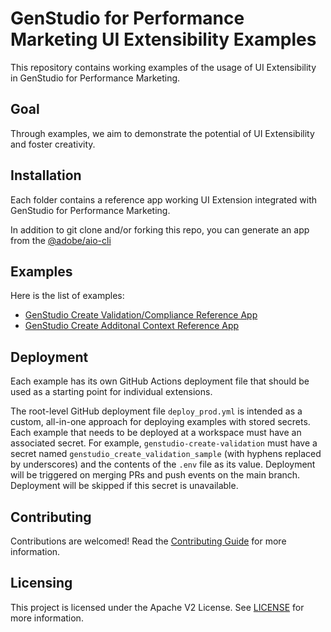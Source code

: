 # GenStudio for Performance Marketing UI Extensibility Examples

This repository contains working examples of the usage of UI Extensibility in GenStudio for Performance Marketing.

## Goal

Through examples, we aim to demonstrate the potential of UI Extensibility and foster creativity.

## Installation

Each folder contains a reference app working UI Extension integrated with GenStudio for Performance Marketing.

In addition to git clone and/or forking this repo, you can generate an app from the [@adobe/aio-cli](https://github.com/adobe/aio-cli)


## Examples

Here is the list of examples:
- [GenStudio Create Validation/Compliance Reference App](./genstudio-create-validation/)
- [GenStudio Create Additonal Context Reference App](./genstudio-create-context-addon/)


## Deployment
Each example has its own GitHub Actions deployment file that should be used as a starting point for individual extensions.

The root-level GitHub deployment file `deploy_prod.yml` is intended as a custom, all-in-one approach for deploying examples with stored secrets. Each example that needs to be deployed at a workspace must have an associated secret. For example, `genstudio-create-validation` must have a secret named `genstudio_create_validation_sample` (with hyphens replaced by underscores) and the contents of the `.env` file as its value. Deployment will be triggered on merging PRs and push events on the main branch. Deployment will be skipped if this secret is unavailable.

## Contributing

Contributions are welcomed! Read the [Contributing Guide](./.github/CONTRIBUTING.md) for more information.

## Licensing

This project is licensed under the Apache V2 License. See [LICENSE](./LICENSE) for more information.

